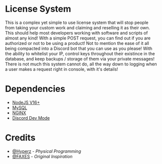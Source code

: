 # License System
This is a complex yet simple to use license system that will stop people from taking your custom work and claiming and reselling it as their own. This should help most developers working with software and scripts of almost any kind! With a simple POST request, you can find out if you are authorized or not to be using a product! Not to mention the ease of it all being compacted into a Discord bot that you can use as you please! With the ability to whitelist your IP, control keys throughout their existince in the database, and keep backups / storage of them via your private messages! There is not much this system cannot do, all the way down to logging when a user makes a request right in console, with it's details!

# Dependencies
- [NodeJS V16+](https://github.com/Itz-Hyperz/Hyperz-Documentation/blob/main/Knowledgebase/Node%2016%20Linux%20(nvm).md)
- [MySQL](https://github.com/Itz-Hyperz/Hyperz-Documentation/blob/main/Knowledgebase/MySQL%20Install.md)
- [NGINX](https://github.com/Itz-Hyperz/Hyperz-Documentation/blob/main/Knowledgebase/Installing%20an%20EJS%20Website.md)
- [Discord Dev Mode](https://github.com/Itz-Hyperz/Hyperz-Documentation/blob/main/Knowledgebase/Discord%20Developer%20Mode.md)

# Credits
- [@Hyperz](https://hyperz.net/discord) - *Physical Programming*
- [@FAXES](https://faxes.zone/discord) - *Original Inspiration*